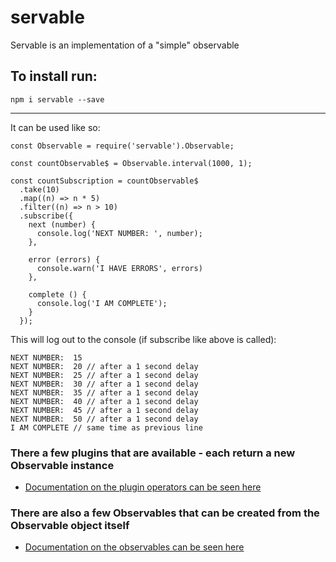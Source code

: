 # servable

Servable is an implementation of a "simple" observable

## To install run:

```
npm i servable --save
```

---------

It can be used like so:

```
const Observable = require('servable').Observable;

const countObservable$ = Observable.interval(1000, 1);

const countSubscription = countObservable$
  .take(10)
  .map((n) => n * 5)
  .filter((n) => n > 10)
  .subscribe({
    next (number) {
      console.log('NEXT NUMBER: ', number);
    },
    
    error (errors) {
      console.warn('I HAVE ERRORS', errors)
    },
    
    complete () {
      console.log('I AM COMPLETE');
    }
  });
```    

This will log out to the console (if subscribe like above is called):
```
NEXT NUMBER:  15
NEXT NUMBER:  20 // after a 1 second delay
NEXT NUMBER:  25 // after a 1 second delay
NEXT NUMBER:  30 // after a 1 second delay
NEXT NUMBER:  35 // after a 1 second delay
NEXT NUMBER:  40 // after a 1 second delay
NEXT NUMBER:  45 // after a 1 second delay
NEXT NUMBER:  50 // after a 1 second delay
I AM COMPLETE // same time as previous line
```

### There a few plugins that are available - each return a new Observable instance

- [Documentation on the plugin operators can be seen here](./src/operators/DOCUMENTATION.md)

### There are also a few Observables that can be created from the Observable object itself

- [Documentation on the observables can be seen here](./src/observables/DOCUMENTATION.md)
